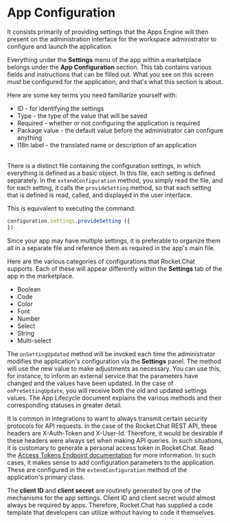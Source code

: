 # App Configuration

It consists primarily of providing settings that the Apps Engine will then present on the administration interface for the workspace administrator to configure and launch the application.&#x20;

Everything under the **Settings** menu of the app within a marketplace belongs under the **App Configuration** section. This tab contains various fields and instructions that can be filled out. What you see on this screen must be configured for the application, and that's what this section is about.&#x20;

Here are some key terms you need familiarize yourself with:&#x20;

* ID - for identifying the settings
* Type - the type of the value that will be saved
* Required - whether or not configuring the application is required
* Package value - the default value before the administrator can configure anything
* I18n label - the translated name or description of an application&#x20;

\
There is a distinct file containing the configuration settings, in which everything is defined as a basic object. In this file, each setting is defined separately. In the `extendConfiguration` method, you simply read the file, and for each setting, it calls the `provideSetting` method, so that each setting that is defined is read, called, and displayed in the user interface.&#x20;

This is equivalent to executing the command:&#x20;

```typescript
configuration.settings.provideSetting ({
})
```

Since your app may have multiple settings, it is preferable to organize them all in a separate file and reference them as required in the app's main file.&#x20;

Here are the various categories of configurations that Rocket.Chat supports. Each of these will appear differently within the **Settings** tab of the app in the marketplace.&#x20;

* Boolean
* Code
* Color
* Font
* Number
* Select
* String
* Multi-select

The `onSettingUpdated` method will be invoked each time the administrator modifies the application's configuration via the **Settings** panel. The method will use the new value to make adjustments as necessary. You can use this, for instance, to inform an external service that the parameters have changed and the values have been updated. In the case of `onPreSettingUpdate`, you will receive both the old and updated settings values. The App Lifecycle document explains the various methods and their corresponding statuses in greater detail.&#x20;

It is common in integrations to want to always transmit certain security protocols for API requests. In the case of the Rocket.Chat REST API, these headers are X-Auth-Token and X-User-Id. Therefore, it would be desirable if these headers were always set when making API queries. In such situations, it is customary to generate a personal access token in Rocket.Chat. Read the [Access Tokens Endpoint documentation](https://developer.rocket.chat/reference/api/rest-api/endpoints/other-important-endpoints/access-tokens-endpoints) for more information. In such cases, it makes sense to add configuration parameters to the application. These are configured in the `extendConfiguration` method of the application's primary class.&#x20;

The **client ID** and **client secret** are routinely generated by one of the mechanisms for the app settings. Client ID and client secret would almost always be required by apps. Therefore, Rocket.Chat has supplied a code template that developers can utilize without having to code it themselves.
